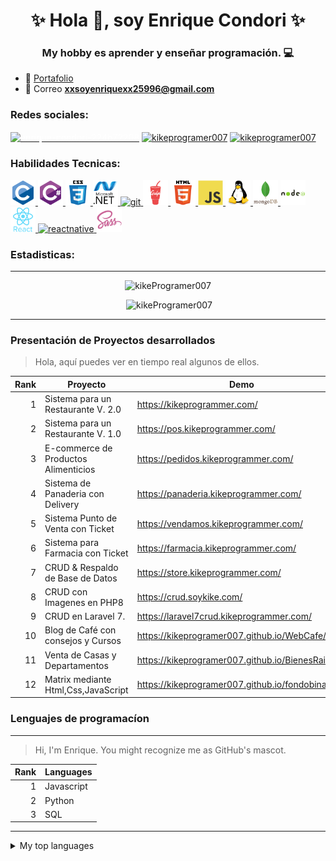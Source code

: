 
<h1 align="center">✨ Hola 👋, soy Enrique Condori ✨</h1>
<h3 align="center">My hobby es aprender y enseñar programación. 💻</h3>

- 🔗 [Portafolio](https://soykike.com/)
- 📩 Correo **xxsoyenriquexx25996@gmail.com**

<h3 align="left">Redes sociales:</h3>
<p align="left">
<a href="https://www.linkedin.com/in/enrique-condori-224b72208" target="_blank"><img align="center" src="https://user-images.githubusercontent.com/86984317/194783856-8c0ccee4-c125-4dc4-a223-fb40cb481da4.png" alt="enrique-condori-224b72208" height="44" width="44" style="color: #FFF;" /></a>
  <a href="https://www.facebook.com/EnriquePlayer" target="_blank"><img align="center" src="https://user-images.githubusercontent.com/86984317/194783572-aad81dc0-dc7e-4114-be9a-0e298275d401.png" alt="kikeprogramer007" height="50" width="50" /></a>
<a href="https://www.instagram.com/condori2667/" target="_blank"><img align="center" src="https://user-images.githubusercontent.com/86984317/194783655-7cd029b9-1ded-4a60-bf72-4e5249aa0b6b.png" alt="kikeprogramer007" height="50" width="50" /></a>
</p>





<h3 align="left">Habilidades Tecnicas:</h3>

<p align="left"> <a href="https://www.cprogramming.com/" target="_blank"> <img src="https://raw.githubusercontent.com/devicons/devicon/master/icons/c/c-original.svg" alt="c" width="40" height="40"/> </a> <a href="https://www.w3schools.com/cs/" target="_blank"> <img src="https://raw.githubusercontent.com/devicons/devicon/master/icons/csharp/csharp-original.svg" alt="csharp" width="40" height="40"/> </a> <a href="https://www.w3schools.com/css/" target="_blank"> <img src="https://raw.githubusercontent.com/devicons/devicon/master/icons/css3/css3-original-wordmark.svg" alt="css3" width="40" height="40"/> </a> <a href="https://dotnet.microsoft.com/" target="_blank"> <img src="https://raw.githubusercontent.com/devicons/devicon/master/icons/dot-net/dot-net-original-wordmark.svg" alt="dotnet" width="40" height="40"/> </a> <a href="https://git-scm.com/" target="_blank"> <img src="https://www.vectorlogo.zone/logos/git-scm/git-scm-icon.svg" alt="git" width="40" height="40"/> </a> <a href="https://gulpjs.com" target="_blank"> <img src="https://raw.githubusercontent.com/devicons/devicon/master/icons/gulp/gulp-plain.svg" alt="gulp" width="40" height="40"/> </a> <a href="https://www.w3.org/html/" target="_blank"> <img src="https://raw.githubusercontent.com/devicons/devicon/master/icons/html5/html5-original-wordmark.svg" alt="html5" width="40" height="40"/> </a> <a href="https://developer.mozilla.org/en-US/docs/Web/JavaScript" target="_blank"> <img src="https://raw.githubusercontent.com/devicons/devicon/master/icons/javascript/javascript-original.svg" alt="javascript" width="40" height="40"/> </a> <a href="https://www.linux.org/" target="_blank"> <img src="https://raw.githubusercontent.com/devicons/devicon/master/icons/linux/linux-original.svg" alt="linux" width="40" height="40"/> </a> <a href="https://www.mongodb.com/" target="_blank"> <img src="https://raw.githubusercontent.com/devicons/devicon/master/icons/mongodb/mongodb-original-wordmark.svg" alt="mongodb" width="40" height="40"/> </a> <a href="https://nodejs.org" target="_blank"> <img src="https://raw.githubusercontent.com/devicons/devicon/master/icons/nodejs/nodejs-original-wordmark.svg" alt="nodejs" width="40" height="40"/> </a> <a href="https://reactjs.org/" target="_blank"> <img src="https://raw.githubusercontent.com/devicons/devicon/master/icons/react/react-original-wordmark.svg" alt="react" width="40" height="40"/> </a> <a href="https://reactnative.dev/" target="_blank"> <img src="https://reactnative.dev/img/header_logo.svg" alt="reactnative" width="40" height="40"/> </a> <a href="https://sass-lang.com" target="_blank"> <img src="https://raw.githubusercontent.com/devicons/devicon/master/icons/sass/sass-original.svg" alt="sass" width="40" height="40"/> </a> </p>


<h3 align="left">Estadisticas:</h3>
<hr/>
<p align="center"><img  src="https://github-readme-stats.vercel.app/api/top-langs?username=kikeProgramer007&show_icons=true&locale=en&layout=compact" alt="kikeProgramer007" /></p>
<p align="center">&nbsp;<img  src="https://github-readme-stats.vercel.app/api?username=kikeProgramer007&show_icons=true&locale=en" alt="kikeProgramer007" /></p>
<hr/>

### Presentación de Proyectos desarrollados

> Hola, aquí puedes ver en tiempo real algunos de ellos.

| Rank |               Proyecto               |                   Demo                    |
|-----:|--------------------------------------|-------------------------------------------|
|     1| Sistema para un Restaurante V. 2.0   | https://kikeprogrammer.com/               |
|     2| Sistema para un Restaurante V. 1.0   | https://pos.kikeprogrammer.com/           |
|     3| E-commerce de Productos Alimenticios | https://pedidos.kikeprogrammer.com/       |
|     4| Sistema de Panaderia con Delivery    | https://panaderia.kikeprogrammer.com/     |
|     5| Sistema Punto de Venta con Ticket    | https://vendamos.kikeprogrammer.com/      |
|     6| Sistema para Farmacia con Ticket     | https://farmacia.kikeprogrammer.com/      |
|     7| CRUD & Respaldo de Base de Datos     | https://store.kikeprogrammer.com/         |
|     8| CRUD con Imagenes en PHP8            | https://crud.soykike.com/                 |
|     9| CRUD en Laravel 7.                   | https://laravel7crud.kikeprogrammer.com/  |
|    10| Blog de Café con consejos y Cursos   | https://kikeprogramer007.github.io/WebCafe/     |
|    11| Venta de Casas y Departamentos       | https://kikeprogramer007.github.io/BienesRaices/      |
|    12| Matrix mediante Html,Css,JavaScript  | https://kikeprogramer007.github.io/fondobinario1/     |


### Lenguajes de programacíon
---
> Hi, I'm Enrique. You might recognize me as GitHub's mascot.

| Rank | Languages |
|-----:|-----------|
|     1| Javascript|
|     2| Python    |
|     3| SQL       |
---
<details>
<summary>My top languages</summary>

| Rank | Languages |
|-----:|-----------|
|     1| Javascript|
|     2| Python    |
|     3| SQL       |
  
</details>
